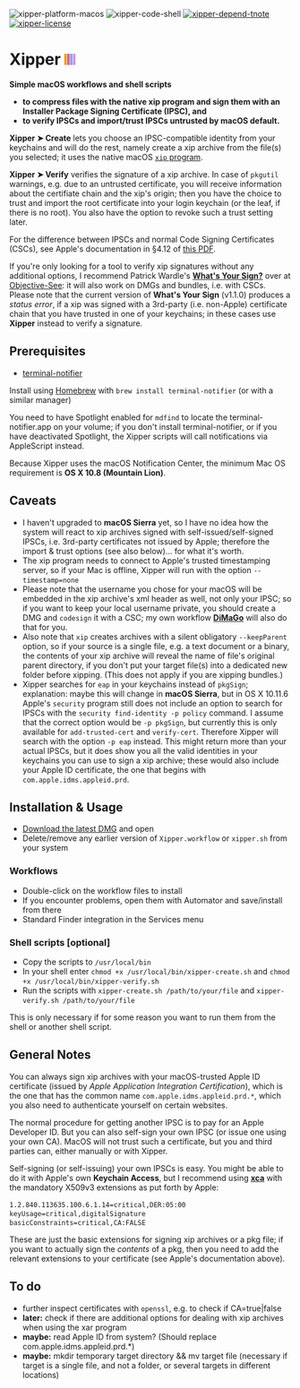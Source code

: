![xipper-platform-macos](https://img.shields.io/badge/platform-macOS-lightgrey.svg)
![xipper-code-shell](https://img.shields.io/badge/code-shell-yellow.svg)
[![xipper-depend-tnote](https://img.shields.io/badge/dependency-terminal--notifier%201.6.3-green.svg)](https://github.com/alloy/terminal-notifier)
[![xipper-license](http://img.shields.io/badge/license-MIT+-blue.svg)](https://github.com/JayBrown/minisign-misc/blob/master/license.md)

# Xipper <img src="https://github.com/JayBrown/Xipper/blob/master/img/jb-img.png" height="20px"/>

**Simple macOS workflows and shell scripts**
* **to compress files with the native xip program and sign them with an Installer Package Signing Certificate (IPSC), and**
* **to verify IPSCs and import/trust IPSCs untrusted by macOS default.**

**Xipper ➤ Create** lets you choose an IPSC-compatible identity from your keychains and will do the rest, namely create a xip archive from the file(s) you selected; it uses the native macOS [`xip` program](https://developer.apple.com/legacy/library/documentation/Darwin/Reference/ManPages/man1/xip.1.html).

**Xipper ➤ Verify** verifies the signature of a xip archive. In case of `pkgutil` warnings, e.g. due to an untrusted certificate, you will receive information about the certifiate chain and the xip's origin; then you have the choice to trust and import the root certificate into your login keychain (or the leaf, if there is no root). You also have the option to revoke such a trust setting later.

For the difference between IPSCs and normal Code Signing Certificates (CSCs), see Apple's documentation in §4.12 of [this PDF](http://images.apple.com/certificateauthority/pdf/Developer_ID_CPS_v1.0.pdf).

If you're only looking for a tool to verify xip signatures without any additional options, I recommend Patrick Wardle's **[What's Your Sign?](https://objective-see.com/products/whatsyoursign.html)** over at [Objective-See](https://objective-see.com/products.html): it will also work on DMGs and bundles, i.e. with CSCs. Please note that the current version of **What's Your Sign** (v1.1.0) produces a *status error*, if a xip was signed with a 3rd-party (i.e. non-Apple) certificate chain that you have trusted in one of your keychains; in these cases use **Xipper** instead to verify a signature.

## Prerequisites
* [terminal-notifier](https://github.com/alloy/terminal-notifier)

Install using [Homebrew](http://brew.sh) with `brew install terminal-notifier` (or with a similar manager)

You need to have Spotlight enabled for `mdfind` to locate the terminal-notifier.app on your volume; if you don't install terminal-notifier, or if you have deactivated Spotlight, the Xipper scripts will call notifications via AppleScript instead.

Because Xipper uses the macOS Notification Center, the minimum Mac OS requirement is **OS X 10.8 (Mountain Lion)**.

## Caveats
* I haven't upgraded to **macOS Sierra** yet, so I have no idea how the system will react to xip archives signed with self-issued/self-signed IPSCs, i.e. 3rd-party certificates not issued by Apple; therefore the import & trust options (see also below)… for what it's worth.
* The xip program needs to connect to Apple's trusted timestamping server, so if your Mac is offline, Xipper will run with the option `--timestamp=none`
* Please note that the username you chose for your macOS will be embedded in the xip archive's xml header as well, not only your IPSC; so if you want to keep your local username private, you should create a DMG and `codesign` it with a CSC; my own workflow **[DiMaGo](https://github.com/JayBrown/DiMaGo)** will also do that for you.
* Also note that `xip` creates archives with a silent obligatory `--keepParent` option, so if your source is a single file, e.g. a text document or a binary, the contents of your xip archive will reveal the name of file's original parent directory, if you don't put your target file(s) into a dedicated new folder before xipping. (This does not apply if you are xipping bundles.)
* Xipper searches for `eap` in your keychains instead of `pkgSign`; explanation: maybe this will change in **macOS Sierra**, but in OS X 10.11.6 Apple's `security` program still does not include an option to search for IPSCs with the `security find-identity -p policy` command. I assume that the correct option would be `-p pkgSign`, but currently this is only available for `add-trusted-cert` and `verify-cert`. Therefore Xipper will search with the option `-p eap` instead. This might return more than your actual IPSCs, but it does show you all the valid identities in your keychains you can use to sign a xip archive; these would also include your Apple ID certificate, the one that begins with `com.apple.idms.appleid.prd`.

## Installation & Usage
* [Download the latest DMG](https://github.com/JayBrown/Xipper/releases) and open
* Delete/remove any earlier version of `Xipper.workflow` or `xipper.sh` from your system

### Workflows
* Double-click on the workflow files to install
* If you encounter problems, open them with Automator and save/install from there
* Standard Finder integration in the Services menu

### Shell scripts [optional]
* Copy the scripts to `/usr/local/bin`
* In your shell enter `chmod +x /usr/local/bin/xipper-create.sh` and `chmod +x /usr/local/bin/xipper-verify.sh`
* Run the scripts with `xipper-create.sh /path/to/your/file` and `xipper-verify.sh /path/to/your/file`

This is only necessary if for some reason you want to run them from the shell or another shell script.

## General Notes
You can always sign xip archives with your macOS-trusted Apple ID certificate (issued by *Apple Application Integration Certification*), which is the one that has the common name `com.apple.idms.appleid.prd.*`, which you also need to authenticate yourself on certain websites.

The normal procedure for getting another IPSC is to pay for an Apple Developer ID. But you can also self-sign your own IPSC (or issue one using your own CA). MacOS will not trust such a certificate, but you and third parties can, either manually or with Xipper.

Self-signing (or self-issuing) your own IPSCs is easy. You might be able to do it with Apple's own **Keychain Access**, but I recommend using **[xca](https://sourceforge.net/projects/xca/)** with the mandatory X509v3 extensions as put forth by Apple:

```
1.2.840.113635.100.6.1.14=critical,DER:05:00
keyUsage=critical,digitalSignature
basicConstraints=critical,CA:FALSE
```

These are just the basic extensions for signing xip archives or a pkg file; if you want to actually sign the *contents* of a pkg, then you need to add the relevant extensions to your certificate (see Apple's documentation above).

## To do
* further inspect certificates with `openssl`, e.g. to check if CA=true|false
* **later:** check if there are additional options for dealing with xip archives when using the xar program
* **maybe:** read Apple ID from system? (Should replace com.apple.idms.appleid.prd.*)
* **maybe:** mkdir temporary target directory && mv target file (necessary if target is a single file, and not a folder, or several targets in different locations)
